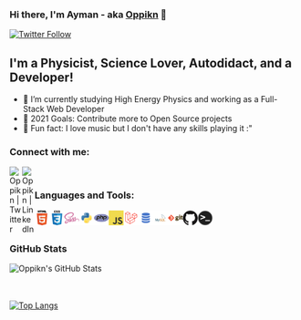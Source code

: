 ### Hi there, I'm Ayman - aka [Oppikn][website] 👋

[![Twitter Follow](https://img.shields.io/twitter/follow/AmbrusGrig?color=1DA1F2&logo=twitter&style=for-the-badge)](https://twitter.com/AmbrusGrig)

## I'm a Physicist, Science Lover, Autodidact, and a Developer!

- :speech_balloon: I’m currently studying High Energy Physics and working as a Full-Stack Web Developer
- :thought_balloon: 2021 Goals: Contribute more to Open Source projects
- :star2: Fun fact: I love music but I don't have any skills playing it :"

### Connect with me:

[<img align="left" alt="Oppikn | Twitter" width="22px" src="https://cdn.jsdelivr.net/npm/simple-icons@v3/icons/twitter.svg" />][twitter]
[<img align="left" alt="Oppikn | LinkedIn" width="22px" src="https://cdn.jsdelivr.net/npm/simple-icons@v3/icons/linkedin.svg" />][linkedin]

<br />

### Languages and Tools:

[<img align="left" alt="HTML5" width="26px" src="https://raw.githubusercontent.com/github/explore/80688e429a7d4ef2fca1e82350fe8e3517d3494d/topics/html/html.png" />][HTML5]
[<img align="left" alt="CSS3" width="26px" src="https://raw.githubusercontent.com/github/explore/80688e429a7d4ef2fca1e82350fe8e3517d3494d/topics/css/css.png" />][CSS3]
[<img align="left" alt="Sass" width="26px" src="https://raw.githubusercontent.com/github/explore/80688e429a7d4ef2fca1e82350fe8e3517d3494d/topics/sass/sass.png" />][Sass]
[<img align="left" alt="Python" width="26px" src="https://raw.githubusercontent.com/github/explore/80688e429a7d4ef2fca1e82350fe8e3517d3494d/topics/python/python.png" />][Python]
[<img align="left" alt="PHP" width="26px" src="https://raw.githubusercontent.com/github/explore/80688e429a7d4ef2fca1e82350fe8e3517d3494d/topics/php/php.png" />][PHP]
[<img align="left" alt="JavaScript" width="26px" src="https://raw.githubusercontent.com/github/explore/80688e429a7d4ef2fca1e82350fe8e3517d3494d/topics/javascript/javascript.png" />][JS]
[<img align="left" alt="Laravel" width="26px" src="https://raw.githubusercontent.com/github/explore/80688e429a7d4ef2fca1e82350fe8e3517d3494d/topics/laravel/laravel.png" />][Laravel]
[<img align="left" alt="SQL" width="26px" src="https://raw.githubusercontent.com/github/explore/80688e429a7d4ef2fca1e82350fe8e3517d3494d/topics/sql/sql.png" />][SQL]
[<img align="left" alt="MySQL" width="26px" src="https://raw.githubusercontent.com/github/explore/80688e429a7d4ef2fca1e82350fe8e3517d3494d/topics/mysql/mysql.png" />][MySQL]
[<img align="left" alt="Git" width="26px" src="https://raw.githubusercontent.com/github/explore/80688e429a7d4ef2fca1e82350fe8e3517d3494d/topics/git/git.png" />][Git]
[<img align="left" alt="GitHub" width="26px" src="https://raw.githubusercontent.com/github/explore/78df643247d429f6cc873026c0622819ad797942/topics/github/github.png" />][Github]
[<img align="left" alt="Terminal" width="26px" src="https://raw.githubusercontent.com/github/explore/80688e429a7d4ef2fca1e82350fe8e3517d3494d/topics/terminal/terminal.png" />][Terminal]

<br />
<br />

### GitHub Stats

<img align="left" alt="Oppikn's GitHub Stats" src="https://github-readme-stats.codestackr.vercel.app/api?username=muhammed-ayman&show_icons=true&hide_border=false" />
<br />
<br />
<br />

[![Top Langs](https://github-readme-stats.vercel.app/api/top-langs/?username=muhammed-ayman&layout=compact)](https://github.com/muhammed-ayman/github-readme-stats)

[website]: https://www.linkedin.com/in/muhammedayman/
[twitter]: https://twitter.com/AmbrusGrig
[linkedin]: https://www.linkedin.com/in/muhammedayman/
[HTML5]: https://developer.mozilla.org/en-us/docs/Web/HTML
[CSS3]: https://developer.mozilla.org/en-us/docs/Web/CSS
[MySQL]: https://www.mysql.com/
[SQL]:  https://developer.mozilla.org/en-us/docs/Glossary/SQL
[Github]: https://github.com/
[Git]: https://git-scm.com/doc
[Python]: https://www.python.org/doc/
[Laravel]: https://laravel.com/docs/8.x
[PHP]: https://www.php.net/
[JS]: https://www.javascript.com/
[Sass]: https://sass-lang.com/
[Terminal]: https://en.wikipedia.org/wiki/Bash_(Unix_shell)
